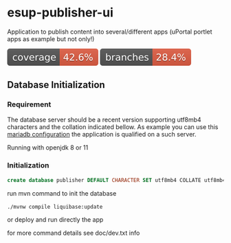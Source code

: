 esup-publisher-ui
=================

Application to publish content into several/different apps (uPortal portlet apps as example but not only!)

[![Coverage](https://raw.githubusercontent.com/GIP-RECIA/esup-publisher/badges/jacoco.svg)](https://github.com/GIP-RECIA/esup-publisher/actions/workflows/maven.yml)
[![Branches](https://raw.githubusercontent.com/GIP-RECIA/esup-publisher/badges/branches.svg)](https://github.com/GIP-RECIA/esup-publisher/actions/workflows/maven.yml)

Database Initialization
-----------------------

### Requirement

The database server should be a recent version supporting utf8mb4 characters and the collation indicated bellow.
As example you can use this [mariadb configuration](https://github.com/GIP-RECIA/docker-mariadb/) the application is qualified on a such server.

Running with openjdk 8 or 11

### Initialization

```sql
create database publisher DEFAULT CHARACTER SET utf8mb4 COLLATE utf8mb4_unicode_520_ci;
```

run mvn command to init the database

```shell
./mvnw compile liquibase:update
```

or deploy and run directly the app

for more command details see doc/dev.txt info
